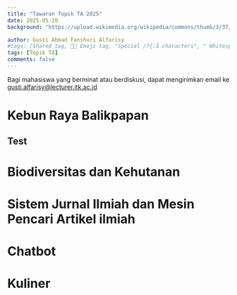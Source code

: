 ```yaml
---
title: "Tawaran Topik TA 2025"
date: 2025-05-20
background: "https://upload.wikimedia.org/wikipedia/commons/thumb/3/37/Wilson1900Fig2.jpg/250px-Wilson1900Fig2.jpg"

author: Gusti Ahmad Fanshuri Alfarisy
#tags: [Shared tag, 👩‍🔬 Emoji tag, "Special /?{:å characters", " Whitespace before and after "]
tags: [Topik TA]
comments: false
---
```

Bagi mahasiswa yang berminat atau berdiskusi, dapat mengirimkan email ke gusti.alfarisy@lecturer.itk.ac.id


# Kebun Raya Balikpapan

## Test

# Biodiversitas dan Kehutanan

# Sistem Jurnal Ilmiah dan Mesin Pencari Artikel ilmiah

# Chatbot

# Kuliner


